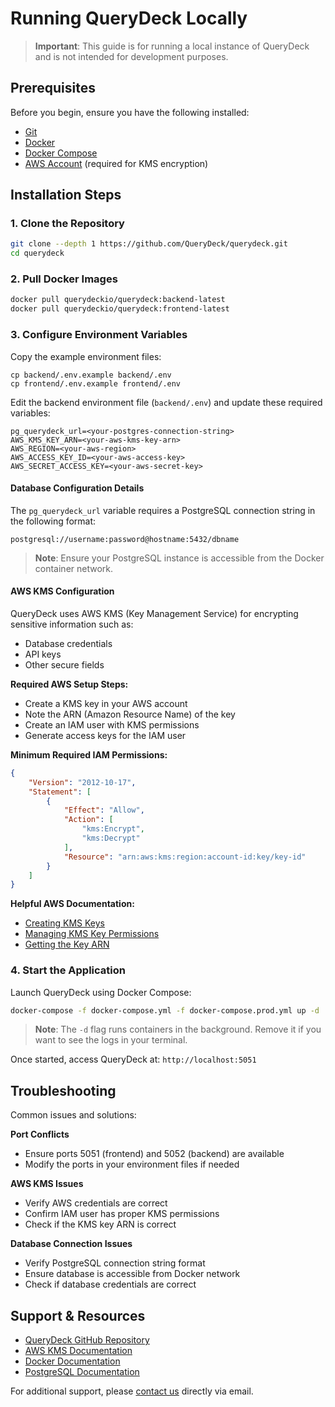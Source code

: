# Running QueryDeck Locally

> **Important**: This guide is for running a local instance of QueryDeck and is not intended for development purposes.

## Prerequisites

Before you begin, ensure you have the following installed:
- [Git](https://git-scm.com/downloads)
- [Docker](https://docs.docker.com/get-docker/)
- [Docker Compose](https://docs.docker.com/compose/install/)
- [AWS Account](https://aws.amazon.com/account/) (required for KMS encryption)

## Installation Steps

### 1. Clone the Repository

```bash
git clone --depth 1 https://github.com/QueryDeck/querydeck.git
cd querydeck
```

### 2. Pull Docker Images

```bash
docker pull querydeckio/querydeck:backend-latest
docker pull querydeckio/querydeck:frontend-latest
```

### 3. Configure Environment Variables

Copy the example environment files:
```
cp backend/.env.example backend/.env
cp frontend/.env.example frontend/.env
```
Edit the backend environment file (`backend/.env`) and update these required variables:

```
pg_querydeck_url=<your-postgres-connection-string>
AWS_KMS_KEY_ARN=<your-aws-kms-key-arn>
AWS_REGION=<your-aws-region>
AWS_ACCESS_KEY_ID=<your-aws-access-key>
AWS_SECRET_ACCESS_KEY=<your-aws-secret-key>
```

#### Database Configuration Details

The `pg_querydeck_url` variable requires a PostgreSQL connection string in the following format:
```
postgresql://username:password@hostname:5432/dbname
```

> **Note**: Ensure your PostgreSQL instance is accessible from the Docker container network.

#### AWS KMS Configuration

QueryDeck uses AWS KMS (Key Management Service) for encrypting sensitive information such as:
- Database credentials
- API keys
- Other secure fields

**Required AWS Setup Steps:**

- Create a KMS key in your AWS account
- Note the ARN (Amazon Resource Name) of the key
- Create an IAM user with KMS permissions
- Generate access keys for the IAM user

**Minimum Required IAM Permissions:**
```json
{
    "Version": "2012-10-17",
    "Statement": [
        {
            "Effect": "Allow",
            "Action": [
                "kms:Encrypt",
                "kms:Decrypt"
            ],
            "Resource": "arn:aws:kms:region:account-id:key/key-id"
        }
    ]
}
```

**Helpful AWS Documentation:**
- [Creating KMS Keys](https://docs.aws.amazon.com/kms/latest/developerguide/create-keys.html)
- [Managing KMS Key Permissions](https://docs.aws.amazon.com/kms/latest/developerguide/key-policies.html)
- [Getting the Key ARN](https://docs.aws.amazon.com/kms/latest/developerguide/viewing-keys.html)

### 4. Start the Application

Launch QueryDeck using Docker Compose:

```bash
docker-compose -f docker-compose.yml -f docker-compose.prod.yml up -d
```

> **Note**: The `-d` flag runs containers in the background. Remove it if you want to see the logs in your terminal.

Once started, access QueryDeck at: `http://localhost:5051`

## Troubleshooting

Common issues and solutions:

**Port Conflicts**
   - Ensure ports 5051 (frontend) and 5052 (backend) are available
   - Modify the ports in your environment files if needed

**AWS KMS Issues**
   - Verify AWS credentials are correct
   - Confirm IAM user has proper KMS permissions
   - Check if the KMS key ARN is correct

**Database Connection Issues**
   - Verify PostgreSQL connection string format
   - Ensure database is accessible from Docker network
   - Check if database credentials are correct

## Support & Resources

- [QueryDeck GitHub Repository](https://github.com/QueryDeck/querydeck)
- [AWS KMS Documentation](https://docs.aws.amazon.com/kms/latest/developerguide/overview.html)
- [Docker Documentation](https://docs.docker.com/)
- [PostgreSQL Documentation](https://www.postgresql.org/docs/)

For additional support, please [contact us](mailto:kabir@querydeck.io) directly via email.